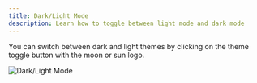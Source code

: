 ```yaml
---
title: Dark/Light Mode
description: Learn how to toggle between light mode and dark mode
---
```


You can switch between dark and light themes by clicking on the theme toggle button with the moon or sun logo.

<img src="/images/screenshots/theme.gif" alt="Dark/Light Mode"/>